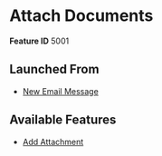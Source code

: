 # Attach Documents

**Feature ID** 5001

## Launched From

- [New Email Message](New%20Email%20Message.md)

## Available Features

- [Add Attachment](Add%20Attachment.md)







































































